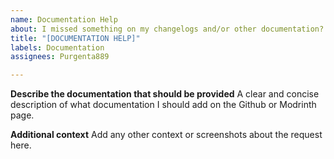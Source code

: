 ```yaml
---
name: Documentation Help
about: I missed something on my changelogs and/or other documentation? Enlighten me!
title: "[DOCUMENTATION HELP]"
labels: Documentation
assignees: Purgenta889

---
```


**Describe the documentation that should be provided**
A clear and concise description of what documentation I should add on the Github or Modrinth page.

**Additional context**
Add any other context or screenshots about the request here.
